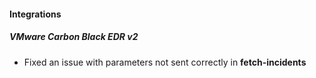 
#### Integrations
##### VMware Carbon Black EDR v2
- Fixed an issue with parameters not sent correctly in **fetch-incidents**
